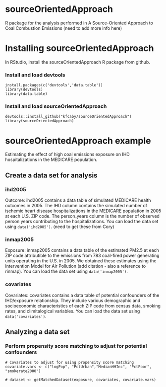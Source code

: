 # sourceOrientedApproach
R package for the analysis performed in A Source-Oriented Approach to Coal Combustion Emissions (need to add more info here)

# Installing sourceOrientedApproach
In RStudio, install the sourceOrientedApproach R package from github.  
### Install and load devtools
```
install.packages(c('devtools','data.table'))
library(devtools)
library(data.table)
```
### Install and load sourceOrientedApproach
```
devtools::install_github("kfcaby/sourceOrientedApproach")
library(sourceOrientedApproach)
```
# sourceOrientedApproach example

Estimating the effect of high coal emissions exposure on IHD hospitalizations in the MEDICARE population.

## Create a data set for analysis

### ihd2005 
Outcome: ihd2005 contains a data table of simulated MEDICARE health outcomes in 2005.  The IHD column contains the simulated number of ischemic heart disease hospitalizations in the MEDICARE population in 2005 at each U.S. ZIP code.  The person_years column is the number of observed person years contributing to the hospitalizations.  You can load the data set using ```data('ihd2005')```. (need to get these from Cory)

### inmap2005
Exposure: inmap2005 contains a data table of the estimated PM2.5 at each ZIP code attributible to the emissions from 783 coal-fired power generating units operating in the U.S. in 2005.  We obtained these estimates using the Intervention Model for Air Pollution (add citation - also a reference to rinmap). You can load the data set using ```data('inmap2005')```.

### covariates
Covariates: covariates contains a data table of potential confounders of the IHD/exposure relationship. They include various demographic and socioeconomic characteristics of each ZIP code from census data, smoking rates, and climitalogical variables. You can load the data set using ```data('covariates')```.

## Analyzing a data set

### Perform propensity score matching to adjust for potential confounders
```
# Covariates to adjust for using propensity score matching
covariate.vars <- c("logPop", "PctUrban","MedianHHInc", "PctPoor", "smokerate2000")

# dataset <- getMatchedDataset(exposure, covariates, covariate.vars)
```
